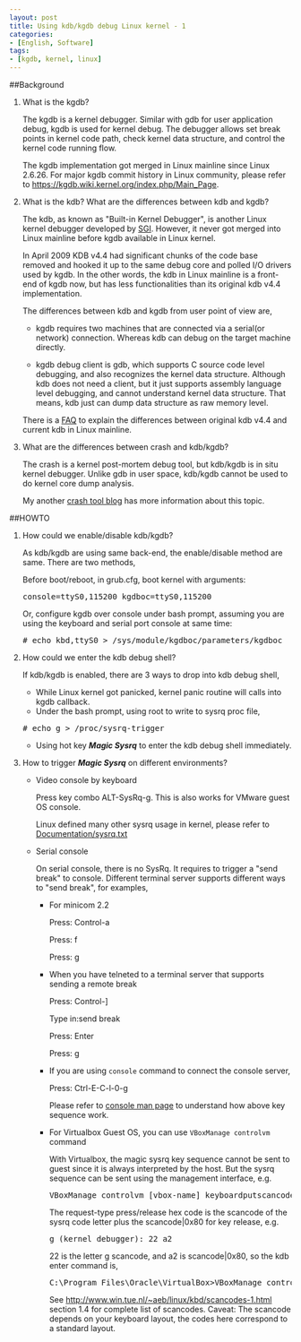 ```yaml
---
layout: post
title: Using kdb/kgdb debug Linux kernel - 1
categories:
- [English, Software]
tags:
- [kgdb, kernel, linux]
---
```


##Background

1. What is the kgdb?

	The kgdb is a kernel debugger. Similar with gdb for user application debug, kgdb is used for kernel debug.
	The debugger allows set break points in kernel code path, check kernel data structure, and control the kernel code running flow.
	
	The kgdb implementation got merged in Linux mainline since Linux 2.6.26.
	For major kgdb commit history in Linux community, please refer to <https://kgdb.wiki.kernel.org/index.php/Main_Page>.

2. What is the kdb? What are the differences between kdb and kgdb?

	The kdb, as known as "Built-in Kernel Debugger", is another Linux kernel debugger developed by [SGI](http://oss.sgi.com/projects/kdb/).
	However, it never got merged into Linux mainline before kgdb available in Linux kernel.
	
	In April 2009 KDB v4.4 had significant chunks of the code base removed and hooked it up to the same debug core and polled I/O drivers
	used by kgdb. In the other words, the kdb in Linux mainline is a front-end of kgdb now, but has less functionalities than its original
	kdb v4.4 implementation.
	
	The differences between kdb and kgdb from user point of view are,
	
	* kgdb requires two machines that are connected via a serial(or network) connection.
	  Whereas kdb can debug on the target machine directly.
	
	* kgdb debug client is gdb, which supports C source code level debugging, and also recognizes the kernel data structure.
	  Although kdb does not need a client, but it just supports assembly language level debugging, and cannot understand kernel data
	  structure. That means, kdb just can dump data structure as raw memory level.
	
	There is a [FAQ](https://kgdb.wiki.kernel.org/index.php/KDB_FAQ) to explain the differences between original kdb v4.4 and current kdb in
	Linux mainline.

3. What are the differences between crash and kdb/kgdb?

	The crash is a kernel post-mortem debug tool, but kdb/kgdb is in situ kernel debugger.
	Unlike gdb in user space, kdb/kgdb cannot be used to do kernel core dump analysis.

	My another [crash tool blog](https://yangoliver.github.io/2015/06/linux-crash-background/) has more information about this topic.

##HOWTO


1. How could we enable/disable kdb/kgdb?

	As kdb/kgdb are using same back-end, the enable/disable method are same. There are two methods,

	Before boot/reboot, in grub.cfg, boot kernel with arguments:

	<pre>console=ttyS0,115200 kgdboc=ttyS0,115200</pre>

	Or, configure kgdb over console under bash prompt, assuming you are using the keyboard and serial port console at same time:


	<pre># echo kbd,ttyS0 > /sys/module/kgdboc/parameters/kgdboc</pre>


2. How could we enter the kdb debug shell?

	If kdb/kgdb is enabled, there are 3 ways to drop into kdb debug shell,

	* While Linux kernel got panicked, kernel panic routine will calls into kgdb callback.
	* Under the bash prompt, using root to write to sysrq proc file,
		
	<pre># echo g > /proc/sysrq-trigger</pre>

	* Using hot key ***Magic Sysrq*** to enter the kdb debug shell immediately.

3. How to trigger ***Magic Sysrq*** on different environments?

	* Video console by keyboard

	  Press key combo ALT-SysRq-g. This is also works for VMware guest OS console.

	  Linux defined many other sysrq usage in kernel, please refer to
	  [Documentation/sysrq.txt](https://github.com/torvalds/linux/blob/master/Documentation/sysrq.txt)

	* Serial console

	  On serial console, there is no SysRq. It requires to trigger a "send break" to console.
	  Different terminal server supports different ways to "send break", for examples,


	  - For minicom 2.2
	
		  Press: Control-a
	
		  Press: f
	
		  Press: g
	
      - When you have telneted to a terminal server that supports sending a remote break
	
		  Press: Control-]
	
		  Type in:send break
	
		  Press: Enter
	
		  Press: g

	  - If you are using ```console``` command to connect the console server,
	  
	    Press: Ctrl-E-C-l-0-g

		Please refer to [console man page](http://www.conserver.com/docs/console.man.html) to understand how above key sequence work.

	  - For Virtualbox Guest OS, you can use ```VBoxManage controlvm``` command

	    With Virtualbox, the magic sysrq key sequence cannot be sent to guest since it is always interpreted by the host.
	    But the sysrq sequence can be sent using the management interface, e.g.

	   	<pre>VBoxManage controlvm [vbox-name] keyboardputscancode 1d 38 54 [request type press/release] d4 b8 9d</pre>

	    The request-type press/release hex code is the scancode of the sysrq code letter plus the scancode|0x80 for key release, e.g.

		<pre>g (kernel debugger): 22 a2</pre>

		22 is the letter g scancode, and a2 is scancode|0x80, so the kdb enter command is,

	    <pre>C:\Program Files\Oracle\VirtualBox>VBoxManage controlvm Ubuntu keyboardputscancode 1d 38 54 22 a2 d4 b8 9d</pre>

		See <http://www.win.tue.nl/~aeb/linux/kbd/scancodes-1.html> section 1.4 for complete list of scancodes.
		Caveat: The scancode depends on your keyboard layout, the codes here correspond to a standard layout.
